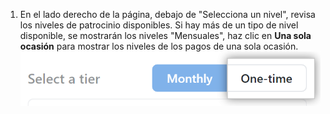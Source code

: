 1. En el lado derecho de la página, debajo de "Selecciona un nivel", revisa los niveles de patrocinio disponibles. Si hay más de un tipo de nivel disponible, se mostrarán los niveles "Mensuales", haz clic en **Una sola ocasión** para mostrar los niveles de los pagos de una sola ocasión. ![Muestra los niveles de "Una sola vez"](/assets/images/help/sponsors/show-one-time-tiers.png)
